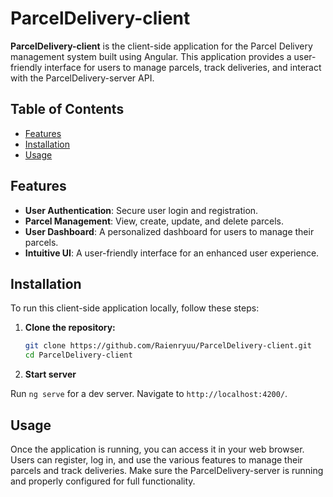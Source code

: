 # ParcelDelivery-client

**ParcelDelivery-client** is the client-side application for the Parcel Delivery management system built using Angular. This application provides a user-friendly interface for users to manage parcels, track deliveries, and interact with the ParcelDelivery-server API.

## Table of Contents

- [Features](#features)
- [Installation](#installation)
- [Usage](#usage)

## Features

- **User Authentication**: Secure user login and registration.
- **Parcel Management**: View, create, update, and delete parcels.
- **User Dashboard**: A personalized dashboard for users to manage their parcels.
- **Intuitive UI**: A user-friendly interface for an enhanced user experience.



## Installation

To run this client-side application locally, follow these steps:

1. **Clone the repository:**

   ```bash
   git clone https://github.com/Raienryuu/ParcelDelivery-client.git
   cd ParcelDelivery-client

2. **Start server**

Run `ng serve` for a dev server. Navigate to `http://localhost:4200/`.

## Usage

Once the application is running, you can access it in your web browser. Users can register, log in, and use the various features to manage their parcels and track deliveries. Make sure the ParcelDelivery-server is running and properly configured for full functionality.
